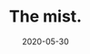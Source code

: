 ---
title: The mist.
description: This is a post on My Blog about touchpoints and circling wagons.
date: 2020-05-30
tags: portfolio
layout: layouts/post.njk
img: '/img/w3images/p5.jpg'
---